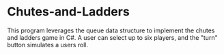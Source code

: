 # Chutes-and-Ladders
This program leverages the queue data structure to implement the chutes and ladders game in C#. A user can select up to six players, and the "turn" button simulates a users roll. 
